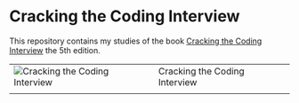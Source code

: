# Cracking the Coding Interview

This repository contains my studies of the book [Cracking the Coding Interview](https://www.amazon.com/Cracking-Coding-Interview-Programming-Questions/dp/098478280X) the 5th edition. 

| | |
|-----|-----|
| ![](https://images-na.ssl-images-amazon.com/images/I/41wgksZup2L._SX331_BO1,204,203,200_.jpg "Cracking the Coding Interview") | Cracking the Coding Interview |
| | |